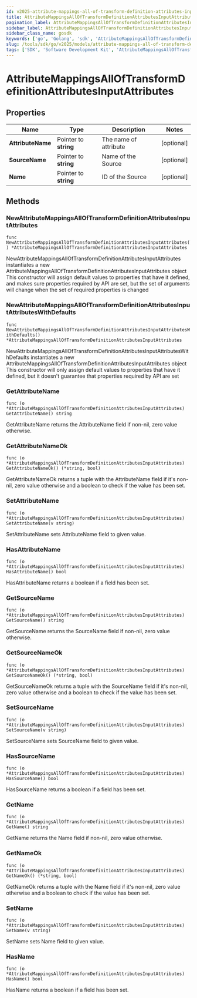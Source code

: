 ```yaml
---
id: v2025-attribute-mappings-all-of-transform-definition-attributes-input-attributes
title: AttributeMappingsAllOfTransformDefinitionAttributesInputAttributes
pagination_label: AttributeMappingsAllOfTransformDefinitionAttributesInputAttributes
sidebar_label: AttributeMappingsAllOfTransformDefinitionAttributesInputAttributes
sidebar_class_name: gosdk
keywords: ['go', 'Golang', 'sdk', 'AttributeMappingsAllOfTransformDefinitionAttributesInputAttributes', 'V2025AttributeMappingsAllOfTransformDefinitionAttributesInputAttributes'] 
slug: /tools/sdk/go/v2025/models/attribute-mappings-all-of-transform-definition-attributes-input-attributes
tags: ['SDK', 'Software Development Kit', 'AttributeMappingsAllOfTransformDefinitionAttributesInputAttributes', 'V2025AttributeMappingsAllOfTransformDefinitionAttributesInputAttributes']
---
```


# AttributeMappingsAllOfTransformDefinitionAttributesInputAttributes

## Properties

Name | Type | Description | Notes
------------ | ------------- | ------------- | -------------
**AttributeName** | Pointer to **string** | The name of attribute | [optional] 
**SourceName** | Pointer to **string** | Name of the Source | [optional] 
**Name** | Pointer to **string** | ID of the Source | [optional] 

## Methods

### NewAttributeMappingsAllOfTransformDefinitionAttributesInputAttributes

`func NewAttributeMappingsAllOfTransformDefinitionAttributesInputAttributes() *AttributeMappingsAllOfTransformDefinitionAttributesInputAttributes`

NewAttributeMappingsAllOfTransformDefinitionAttributesInputAttributes instantiates a new AttributeMappingsAllOfTransformDefinitionAttributesInputAttributes object
This constructor will assign default values to properties that have it defined,
and makes sure properties required by API are set, but the set of arguments
will change when the set of required properties is changed

### NewAttributeMappingsAllOfTransformDefinitionAttributesInputAttributesWithDefaults

`func NewAttributeMappingsAllOfTransformDefinitionAttributesInputAttributesWithDefaults() *AttributeMappingsAllOfTransformDefinitionAttributesInputAttributes`

NewAttributeMappingsAllOfTransformDefinitionAttributesInputAttributesWithDefaults instantiates a new AttributeMappingsAllOfTransformDefinitionAttributesInputAttributes object
This constructor will only assign default values to properties that have it defined,
but it doesn't guarantee that properties required by API are set

### GetAttributeName

`func (o *AttributeMappingsAllOfTransformDefinitionAttributesInputAttributes) GetAttributeName() string`

GetAttributeName returns the AttributeName field if non-nil, zero value otherwise.

### GetAttributeNameOk

`func (o *AttributeMappingsAllOfTransformDefinitionAttributesInputAttributes) GetAttributeNameOk() (*string, bool)`

GetAttributeNameOk returns a tuple with the AttributeName field if it's non-nil, zero value otherwise
and a boolean to check if the value has been set.

### SetAttributeName

`func (o *AttributeMappingsAllOfTransformDefinitionAttributesInputAttributes) SetAttributeName(v string)`

SetAttributeName sets AttributeName field to given value.

### HasAttributeName

`func (o *AttributeMappingsAllOfTransformDefinitionAttributesInputAttributes) HasAttributeName() bool`

HasAttributeName returns a boolean if a field has been set.

### GetSourceName

`func (o *AttributeMappingsAllOfTransformDefinitionAttributesInputAttributes) GetSourceName() string`

GetSourceName returns the SourceName field if non-nil, zero value otherwise.

### GetSourceNameOk

`func (o *AttributeMappingsAllOfTransformDefinitionAttributesInputAttributes) GetSourceNameOk() (*string, bool)`

GetSourceNameOk returns a tuple with the SourceName field if it's non-nil, zero value otherwise
and a boolean to check if the value has been set.

### SetSourceName

`func (o *AttributeMappingsAllOfTransformDefinitionAttributesInputAttributes) SetSourceName(v string)`

SetSourceName sets SourceName field to given value.

### HasSourceName

`func (o *AttributeMappingsAllOfTransformDefinitionAttributesInputAttributes) HasSourceName() bool`

HasSourceName returns a boolean if a field has been set.

### GetName

`func (o *AttributeMappingsAllOfTransformDefinitionAttributesInputAttributes) GetName() string`

GetName returns the Name field if non-nil, zero value otherwise.

### GetNameOk

`func (o *AttributeMappingsAllOfTransformDefinitionAttributesInputAttributes) GetNameOk() (*string, bool)`

GetNameOk returns a tuple with the Name field if it's non-nil, zero value otherwise
and a boolean to check if the value has been set.

### SetName

`func (o *AttributeMappingsAllOfTransformDefinitionAttributesInputAttributes) SetName(v string)`

SetName sets Name field to given value.

### HasName

`func (o *AttributeMappingsAllOfTransformDefinitionAttributesInputAttributes) HasName() bool`

HasName returns a boolean if a field has been set.



